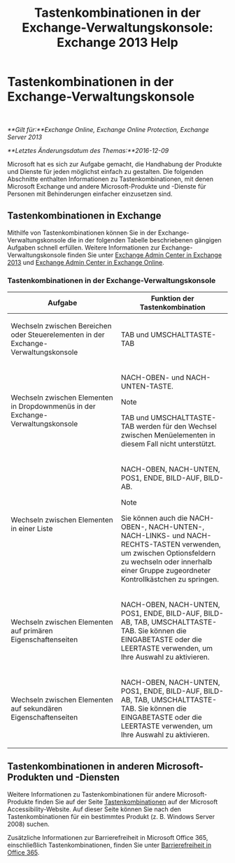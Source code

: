 ﻿---
title: 'Tastenkombinationen in der Exchange-Verwaltungskonsole: Exchange 2013 Help'
TOCTitle: Tastenkombinationen in der Exchange-Verwaltungskonsole
ms:assetid: 146b2b52-1ef8-4606-991a-4cf4da694970
ms:mtpsurl: https://technet.microsoft.com/de-de/library/JJ150484(v=EXCHG.150)
ms:contentKeyID: 50475148
ms.date: 04/24/2018
mtps_version: v=EXCHG.150
ms.translationtype: HT
---

# Tastenkombinationen in der Exchange-Verwaltungskonsole

 

_**Gilt für:**Exchange Online, Exchange Online Protection, Exchange Server 2013_

_**Letztes Änderungsdatum des Themas:**2016-12-09_

Microsoft hat es sich zur Aufgabe gemacht, die Handhabung der Produkte  und Dienste für jeden möglichst einfach zu gestalten. Die folgenden Abschnitte enthalten Informationen zu Tastenkombinationen, mit denen Microsoft Exchange und andere Microsoft-Produkte und -Dienste für Personen mit Behinderungen einfacher einzusetzen sind.

## Tastenkombinationen in Exchange

Mithilfe von Tastenkombinationen können Sie in der Exchange-Verwaltungskonsole die in der folgenden Tabelle beschriebenen gängigen Aufgaben schnell erfüllen. Weitere Informationen zur Exchange-Verwaltungskonsole finden Sie unter [Exchange Admin Center in Exchange 2013](exchange-admin-center-in-exchange-2013-exchange-2013-help.md) und [Exchange Admin Center in Exchange Online](https://technet.microsoft.com/de-de/library/jj200743\(v=exchg.150\)).

### Tastenkombinationen in der Exchange-Verwaltungskonsole

<table>
<colgroup>
<col style="width: 50%" />
<col style="width: 50%" />
</colgroup>
<thead>
<tr class="header">
<th>Aufgabe</th>
<th>Funktion der Tastenkombination</th>
</tr>
</thead>
<tbody>
<tr class="odd">
<td><p>Wechseln zwischen Bereichen oder Steuerelementen in der Exchange-Verwaltungskonsole</p></td>
<td><p>TAB und UMSCHALTTASTE-TAB</p></td>
</tr>
<tr class="even">
<td><p>Wechseln zwischen Elementen in Dropdownmenüs in der Exchange-Verwaltungskonsole</p></td>
<td><p>NACH-OBEN- und NACH-UNTEN-TASTE.</p>

> [!NOTE]
> TAB und UMSCHALTTASTE-TAB werden für den Wechsel zwischen Menüelementen in diesem Fall nicht unterstützt.


</td>
</tr>
<tr class="odd">
<td><p>Wechseln zwischen Elementen in einer Liste</p></td>
<td><p>NACH-OBEN, NACH-UNTEN, POS1, ENDE, BILD-AUF, BILD-AB.</p>

> [!NOTE]
> Sie können auch die NACH-OBEN-, NACH-UNTEN-, NACH-LINKS- und NACH-RECHTS-TASTEN verwenden, um zwischen Optionsfeldern zu wechseln oder innerhalb einer Gruppe zugeordneter Kontrollkästchen zu springen.


</td>
</tr>
<tr class="even">
<td><p>Wechseln zwischen Elementen auf primären Eigenschaftenseiten</p></td>
<td><p>NACH-OBEN, NACH-UNTEN, POS1, ENDE, BILD-AUF, BILD-AB, TAB, UMSCHALTTASTE-TAB. Sie können die EINGABETASTE oder die LEERTASTE verwenden, um Ihre Auswahl zu aktivieren.</p></td>
</tr>
<tr class="odd">
<td><p>Wechseln zwischen Elementen auf sekundären Eigenschaftenseiten</p></td>
<td><p>NACH-OBEN, NACH-UNTEN, POS1, ENDE, BILD-AUF, BILD-AB, TAB, UMSCHALTTASTE-TAB. Sie können die EINGABETASTE oder die LEERTASTE verwenden, um Ihre Auswahl zu aktivieren.</p></td>
</tr>
</tbody>
</table>


## Tastenkombinationen in anderen Microsoft-Produkten und -Diensten

Weitere Informationen zu Tastenkombinationen für andere Microsoft-Produkte finden Sie auf der Seite [Tastenkombinationen](https://go.microsoft.com/fwlink/p/?linkid=248894) auf der Microsoft Accessibility-Website. Auf dieser Seite können Sie nach den Tastenkombinationen für ein bestimmtes Produkt (z. B. Windows Server 2008) suchen.

Zusätzliche Informationen zur Barrierefreiheit in Microsoft Office 365, einschließlich Tastenkombinationen, finden Sie unter [Barrierefreiheit in Office 365](https://officepreview.microsoft.com/search/redir/ha102817204.aspx).

